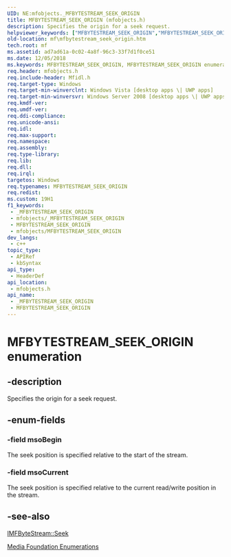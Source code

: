 ```yaml
---
UID: NE:mfobjects._MFBYTESTREAM_SEEK_ORIGIN
title: MFBYTESTREAM_SEEK_ORIGIN (mfobjects.h)
description: Specifies the origin for a seek request.
helpviewer_keywords: ["MFBYTESTREAM_SEEK_ORIGIN","MFBYTESTREAM_SEEK_ORIGIN enumeration [Media Foundation]","_MFBYTESTREAM_SEEK_ORIGIN","ad7ad61a-0c02-4a8f-96c3-33f7d1f0ce51","mf.mfbytestream_seek_origin","mfobjects/MFBYTESTREAM_SEEK_ORIGIN","mfobjects/msoBegin","mfobjects/msoCurrent","msoBegin","msoCurrent"]
old-location: mf\mfbytestream_seek_origin.htm
tech.root: mf
ms.assetid: ad7ad61a-0c02-4a8f-96c3-33f7d1f0ce51
ms.date: 12/05/2018
ms.keywords: MFBYTESTREAM_SEEK_ORIGIN, MFBYTESTREAM_SEEK_ORIGIN enumeration [Media Foundation], _MFBYTESTREAM_SEEK_ORIGIN, ad7ad61a-0c02-4a8f-96c3-33f7d1f0ce51, mf.mfbytestream_seek_origin, mfobjects/MFBYTESTREAM_SEEK_ORIGIN, mfobjects/msoBegin, mfobjects/msoCurrent, msoBegin, msoCurrent
req.header: mfobjects.h
req.include-header: Mfidl.h
req.target-type: Windows
req.target-min-winverclnt: Windows Vista [desktop apps \| UWP apps]
req.target-min-winversvr: Windows Server 2008 [desktop apps \| UWP apps]
req.kmdf-ver: 
req.umdf-ver: 
req.ddi-compliance: 
req.unicode-ansi: 
req.idl: 
req.max-support: 
req.namespace: 
req.assembly: 
req.type-library: 
req.lib: 
req.dll: 
req.irql: 
targetos: Windows
req.typenames: MFBYTESTREAM_SEEK_ORIGIN
req.redist: 
ms.custom: 19H1
f1_keywords:
 - _MFBYTESTREAM_SEEK_ORIGIN
 - mfobjects/_MFBYTESTREAM_SEEK_ORIGIN
 - MFBYTESTREAM_SEEK_ORIGIN
 - mfobjects/MFBYTESTREAM_SEEK_ORIGIN
dev_langs:
 - c++
topic_type:
 - APIRef
 - kbSyntax
api_type:
 - HeaderDef
api_location:
 - mfobjects.h
api_name:
 - _MFBYTESTREAM_SEEK_ORIGIN
 - MFBYTESTREAM_SEEK_ORIGIN
---
```


# MFBYTESTREAM_SEEK_ORIGIN enumeration


## -description

Specifies the origin for a seek request.

## -enum-fields

### -field msoBegin

The seek position is specified relative to the start of the stream.

### -field msoCurrent

The seek position is specified relative to the current read/write position in the stream.

## -see-also

<a href="/windows/desktop/api/mfobjects/nf-mfobjects-imfbytestream-seek">IMFByteStream::Seek</a>



<a href="/windows/desktop/medfound/media-foundation-enumerations">Media Foundation Enumerations</a>

